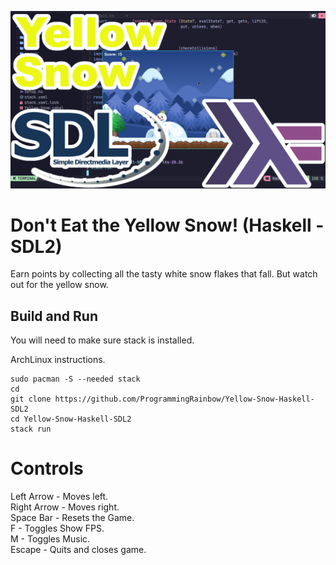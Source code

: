 ![Screenshot](screenshot.png)

# Don't Eat the Yellow Snow! (Haskell - SDL2)
Earn points by collecting all the tasty white snow flakes that fall. But watch out for the yellow snow.

## Build and Run
You will need to make sure stack is installed.

ArchLinux instructions.
```
sudo pacman -S --needed stack
cd
git clone https://github.com/ProgrammingRainbow/Yellow-Snow-Haskell-SDL2
cd Yellow-Snow-Haskell-SDL2
stack run
```
# Controls
Left Arrow - Moves left.\
Right Arrow - Moves right.\
Space Bar - Resets the Game.\
F - Toggles Show FPS.\
M - Toggles Music.\
Escape - Quits and closes game.
